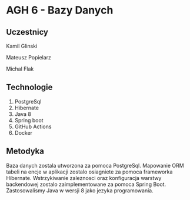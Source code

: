 #  AGH 6 - Bazy Danych

## Uczestnicy

Kamil Glinski

Mateusz Popielarz

Michal Flak

## Technologie
1. PostgreSql
2. Hibernate
3. Java 8
4. Spring boot
5. GitHub Actions
6. Docker

## Metodyka

Baza danych zostala utworzona za pomoca PostgreSql.
Mapowanie ORM tabeli na encje w aplikacji zostalo osiagniete za pomoca frameworka Hibernate.
Wstrzykiwanie zaleznosci oraz konfiguracja warstwy backendowej zostalo zaimplementowane za pomoca Spring Boot.
Zastosowalismy Java w wersji 8 jako jezyka programowania.

